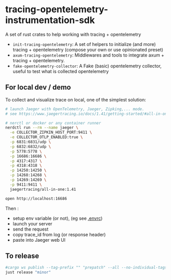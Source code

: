 # tracing-opentelemetry-instrumentation-sdk

A set of rust crates to help working with tracing + opentelemetry

- `init-tracing-opentelemetry`: A set of helpers to initialize (and more) tracing + opentelemetry (compose your own or use opinionated preset)
- `axum-tracing-opentelemetry`: Middlewares and tools to integrate axum + tracing + opentelemetry.
- `fake-opentelemetry-collector`: A Fake (basic) opentelemetry collector, useful to test what is collected opentelemetry

## For local dev / demo

To collect and visualize trace on local, one of the simplest solution:

```sh
# launch Jaeger with OpenTelemetry, Jaeger, Zipking,... mode.
# see https://www.jaegertracing.io/docs/1.41/getting-started/#all-in-one

# nerctl or docker or any container runner
nerdctl run --rm --name jaeger \
  -e COLLECTOR_ZIPKIN_HOST_PORT:9411 \
  -e COLLECTOR_OTLP_ENABLED:true \
  -p 6831:6831/udp \
  -p 6832:6832/udp \
  -p 5778:5778 \
  -p 16686:16686 \
  -p 4317:4317 \
  -p 4318:4318 \
  -p 14250:14250 \
  -p 14268:14268 \
  -p 14269:14269 \
  -p 9411:9411 \
  jaegertracing/all-in-one:1.41

open http://localhost:16686
```

Then :

- setup env variable (or not), (eg see [.envrc](.envrc))
- launch your server
- send the request
- copy trace_id from log (or response header)
- paste into Jaeger web UI

## To release

```sh
#cargo ws publish --tag-prefix "" "prepatch" --all --no-individual-tags
just release "minor"
```
